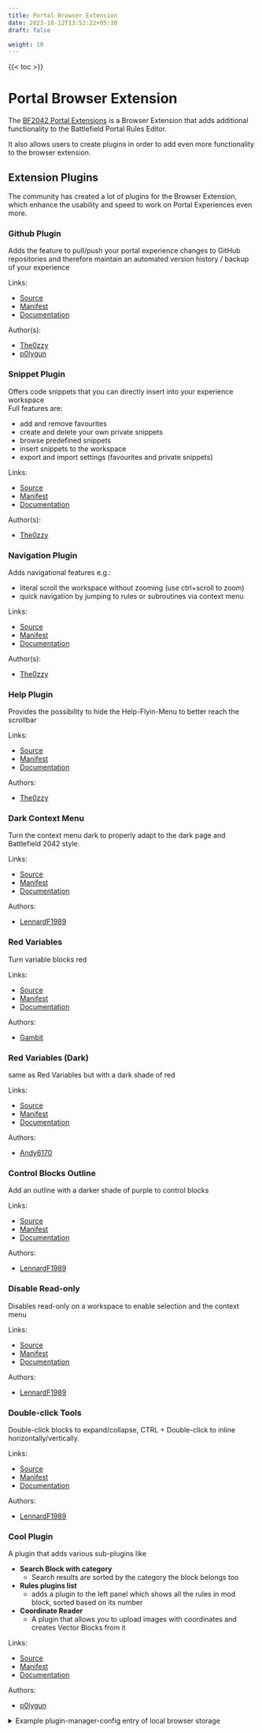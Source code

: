 ```yaml
---
title: Portal Browser Extension
date: 2023-10-12T13:52:22+05:30
draft: false

weight: 10
---
```


{{< toc >}}

# Portal Browser Extension

The [BF2042 Portal Extensions](https://github.com/LennardF1989/BF2042-Portal-Extensions) is a Browser Extension that adds additional functionality to the Battlefield Portal Rules Editor.

It also allows users to create plugins in order to add even more functionality to the browser extension.

## Extension Plugins

The community has created a lot of plugins for the Browser Extension, which enhance the usability and speed to work on Portal Experiences even more.

### Github Plugin

Adds the feature to pull/push your portal experience changes to GitHub repositories and therefore maintain an automated version history / backup of your experience

Links:

- [Source](https://github.com/The0zzy/bf2042-portal-github-plugin)
- [Manifest](https://the0zzy.github.io/bf2042-portal-github-plugin/manifest.json)
- [Documentation](https://the0zzy.github.io/bf2042-portal-github-plugin/)

Author(s):

- [The0zzy](https://github.com/The0zzy)
- [p0lygun](https://github.com/p0lygun)

### Snippet Plugin

Offers code snippets that you can directly insert into your experience workspace  
Full features are:

- add and remove favourites
- create and delete your own private snippets
- browse predefined snippets
- insert snippets to the workspace
- export and import settings (favourites and private snippets)

Links:

- [Source](https://github.com/The0zzy/bf2042-portal-snippet-plugin/)
- [Manifest](https://the0zzy.github.io/bf2042-portal-snippet-plugin/manifest.json)
- [Documentation](https://the0zzy.github.io/bf2042-portal-snippet-plugin/)

Author(s):

- [The0zzy](https://github.com/The0zzy)

### Navigation Plugin

Adds navigational features e.g.:

- literal scroll the workspace without zooming (use ctrl+scroll to zoom)
- quick navigation by jumping to rules or subroutines via context menu

Links:

- [Source](https://github.com/The0zzy/bf2042-portal-navigation-plugin)
- [Manifest](https://the0zzy.github.io/bf2042-portal-navigation-plugin/manifest.json)
- [Documentation](https://the0zzy.github.io/bf2042-portal-navigation-plugin)

Author(s):

- [The0zzy](https://github.com/The0zzy)

### Help Plugin

Provides the possibility to hide the Help-Flyin-Menu to better reach the scrollbar

Links:

- [Source](https://github.com/The0zzy/bf2042-portal-help-plugin)
- [Manifest](https://the0zzy.github.io/bf2042-portal-help-plugin/manifest.json)
- [Documentation](https://the0zzy.github.io/bf2042-portal-help-plugin)

Authors:

- [The0zzy](https://github.com/The0zzy)

### Dark Context Menu

Turn the context menu dark to properly adapt to the dark page and Battlefield 2042 style.

Links:

- [Source](https://github.com/LennardF1989/BF2042-Portal-Extensions/tree/master/plugins/dark-context-menu)
- [Manifest](https://bf2042-portal-extensions.lennardf1989.com/plugins/dark-context-menu/manifest.json)
- [Documentation]()

Authors:

- [LennardF1989](https://github.com/LennardF1989/)

### Red Variables

Turn variable blocks red

Links:

- [Source](https://github.com/LennardF1989/BF2042-Portal-Extensions/tree/master/plugins/red-variables)
- [Manifest](https://bf2042-portal-extensions.lennardf1989.com/plugins/red-variables/manifest.json)
- [Documentation]()

Authors:

- [Gambit]()

### Red Variables (Dark)

same as Red Variables but with a dark shade of red

Links:

- [Source](https://github.com/andy6170/Dark-Red-Variable-Theme)
- [Manifest](https://andy6170.github.io/Dark-Red-Variable-Theme/manifest.json)
- [Documentation]()

Authors:

- [Andy6170](https://github.com/andy6170/)

### Control Blocks Outline

Add an outline with a darker shade of purple to control blocks

Links:

- [Source](https://github.com/LennardF1989/BF2042-Portal-Extensions/tree/master/plugins/control-blocks-outline)
- [Manifest](https://bf2042-portal-extensions.lennardf1989.com/plugins/control-blocks-outline/manifest.json)
- [Documentation]()

Authors:

- [LennardF1989](https://github.com/LennardF1989)

### Disable Read-only

Disables read-only on a workspace to enable selection and the context menu

Links:

- [Source](https://github.com/LennardF1989/BF2042-Portal-Extensions/tree/master/plugins/disable-readonly)
- [Manifest](https://bf2042-portal-extensions.lennardf1989.com/plugins/disable-readonly/manifest.json)
- [Documentation]()

Authors:

- [LennardF1989](https://github.com/LennardF1989)

### Double-click Tools

Double-click blocks to expand/collapse, CTRL + Double-click to inline horizontally/vertically.

Links:

- [Source](https://github.com/LennardF1989/BF2042-Portal-Extensions/tree/master/plugins/doubleclick-tools)
- [Manifest](https://bf2042-portal-extensions.lennardf1989.com/plugins/doubleclick-tools/manifest.json)
- [Documentation]()

Authors:

- [LennardF1989](https://github.com/LennardF1989)

### Cool Plugin

A plugin that adds various sub-plugins like

- **Search Block with category**
  - Search results are sorted by the category the block belongs too
- **Rules plugins list**
  - adds a plugin to the left panel which shows all the rules in mod block, sorted based on its number
- **Coordinate Reader**
  - A plugin that allows you to upload images with coordinates and creates Vector Blocks from it

Links:

- [Source](https://github.com/p0lygun/cool-plugin)
- [Manifest]()
- [Documentation]()

Authors:

- [p0lygun](https://github.com/p0lygun)

<details>
  <summary>Example plugin-manager-config entry of local browser storage</summary>
  ```
  {
  "plugins": [
    {
      "enabled": true,
      "baseUrl": "https://the0zzy.github.io/bf2042-portal-github-plugin",
      "manifestUrl": "https://the0zzy.github.io/bf2042-portal-github-plugin/manifest.json",
      "manifest": {
        "id": "bf2042-portal-github-plugin",
        "name": "GitHub Integration",
        "version": "1.1.0",
        "author": "TheOzzy",
        "main": "index.js",
        "homepage": "https://the0zzy.github.io/bf2042-portal-github-plugin/",
        "description": "This plugin adds integration features for GitHub repositories"
      }
    },
    {
      "enabled": true,
      "baseUrl": "https://the0zzy.github.io/bf2042-portal-snippet-plugin",
      "manifestUrl": "https://the0zzy.github.io/bf2042-portal-snippet-plugin/manifest.json",
      "manifest": {
        "id": "bf2042-portal-snippet-plugin",
        "name": "Snippets",
        "version": "1.3.1",
        "homepage": "https://the0zzy.github.io/bf2042-portal-snippet-plugin/",
        "description": "Insert snippets of blocks to your portal workspace",
        "author": "TheOzzy",
        "main": "index.js"
      }
    },
    {
      "enabled": true,
      "baseUrl": "https://the0zzy.github.io/bf2042-portal-navigation-plugin",
      "manifestUrl": "https://the0zzy.github.io/bf2042-portal-navigation-plugin/manifest.json",
      "manifest": {
        "id": "bf2042-portal-navigation-plugin",
        "name": "Navigation Helper Plugin",
        "version": "1.1.1",
        "homepage": "https://the0zzy.github.io/bf2042-portal-navigation-plugin/",
        "description": "Extends the navigation features of the rules editor",
        "author": "TheOzzy",
        "main": "index.js"
      }
    },
    {
      "enabled": true,
      "baseUrl": "https://bf2042-portal-extensions.lennardf1989.com/plugins/dark-context-menu",
      "manifestUrl": "https://bf2042-portal-extensions.lennardf1989.com/plugins/dark-context-menu/manifest.json",
      "manifest": {
        "id": "dark-context-menu",
        "name": "Dark Context Menu",
        "version": "1.0.0",
        "description": "Turn the context menu dark",
        "author": "LennardF1989",
        "main": "index.js"
      }
    },
    {
      "enabled": true,
      "baseUrl": "https://andy6170.github.io/Dark-Red-Variable-Theme",
      "manifestUrl": "https://andy6170.github.io/Dark-Red-Variable-Theme/manifest.json",
      "manifest": {
        "id": "red-variables",
        "name": "Dark Red Variables",
        "version": "1.1.0",
        "description": "Dark Red Variables",
        "author": "Gambit - Edited by andy6170",
        "main": "index.js"
      }
    },
    {
      "enabled": true,
      "baseUrl": "https://bf2042-portal-extensions.lennardf1989.com/plugins/control-blocks-outline",
      "manifestUrl": "https://bf2042-portal-extensions.lennardf1989.com/plugins/control-blocks-outline/manifest.json",
      "manifest": {
        "id": "control-blocks-outline",
        "name": "Control Blocks Outline",
        "version": "1.0.0",
        "description": "Add an outline with a darker shade of purple to control blocks",
        "author": "LennardF1989",
        "main": "index.js"
      }
    }
  ]
  }
  ```
</details>
